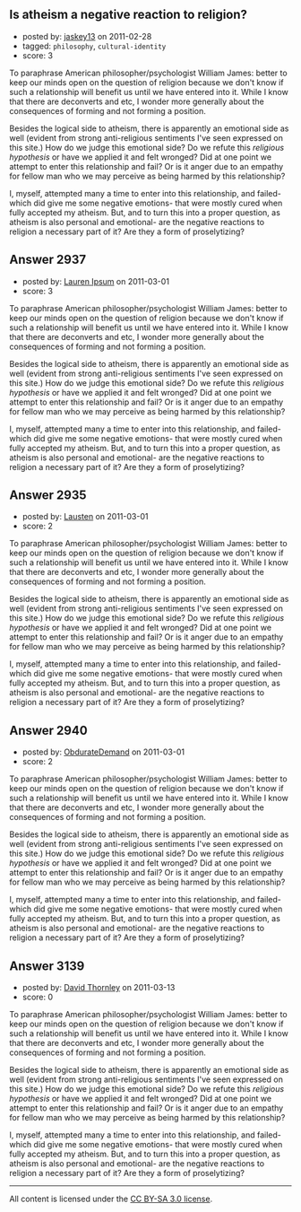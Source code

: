 ## Is atheism a negative reaction to religion?

- posted by: [jaskey13](https://stackexchange.com/users/-1/1107-jaskey13) on 2011-02-28
- tagged: `philosophy`, `cultural-identity`
- score: 3

To paraphrase American philosopher/psychologist William James: better to keep our minds open on the question of religion because we don't know if such a relationship will benefit us until we have entered into it. While I know that there are deconverts and etc, I wonder more generally about the consequences of forming and not forming a position. 

Besides the logical side to atheism, there is apparently an emotional side as well (evident from strong anti-religious sentiments I've seen expressed on this site.) How do we judge this emotional side? Do we refute this *religious hypothesis* or have we applied it and felt wronged? Did at one point we attempt to enter this relationship and fail?  Or is it anger due to an empathy for fellow man who we may perceive as being harmed by this relationship?  

I, myself, attempted many a time to enter into this relationship, and failed- which did give me some negative emotions- that were mostly cured when fully accepted my atheism. But, and to turn this into a proper question, as atheism is also personal and emotional- are the negative reactions to religion a necessary part of it? Are they a form of proselytizing?   


## Answer 2937

- posted by: [Lauren Ipsum](https://stackexchange.com/users/-1/71-lauren-ipsum) on 2011-03-01
- score: 3

To paraphrase American philosopher/psychologist William James: better to keep our minds open on the question of religion because we don't know if such a relationship will benefit us until we have entered into it. While I know that there are deconverts and etc, I wonder more generally about the consequences of forming and not forming a position. 

Besides the logical side to atheism, there is apparently an emotional side as well (evident from strong anti-religious sentiments I've seen expressed on this site.) How do we judge this emotional side? Do we refute this *religious hypothesis* or have we applied it and felt wronged? Did at one point we attempt to enter this relationship and fail?  Or is it anger due to an empathy for fellow man who we may perceive as being harmed by this relationship?  

I, myself, attempted many a time to enter into this relationship, and failed- which did give me some negative emotions- that were mostly cured when fully accepted my atheism. But, and to turn this into a proper question, as atheism is also personal and emotional- are the negative reactions to religion a necessary part of it? Are they a form of proselytizing?   


## Answer 2935

- posted by: [Lausten](https://stackexchange.com/users/-1/584-lausten) on 2011-03-01
- score: 2

To paraphrase American philosopher/psychologist William James: better to keep our minds open on the question of religion because we don't know if such a relationship will benefit us until we have entered into it. While I know that there are deconverts and etc, I wonder more generally about the consequences of forming and not forming a position. 

Besides the logical side to atheism, there is apparently an emotional side as well (evident from strong anti-religious sentiments I've seen expressed on this site.) How do we judge this emotional side? Do we refute this *religious hypothesis* or have we applied it and felt wronged? Did at one point we attempt to enter this relationship and fail?  Or is it anger due to an empathy for fellow man who we may perceive as being harmed by this relationship?  

I, myself, attempted many a time to enter into this relationship, and failed- which did give me some negative emotions- that were mostly cured when fully accepted my atheism. But, and to turn this into a proper question, as atheism is also personal and emotional- are the negative reactions to religion a necessary part of it? Are they a form of proselytizing?   


## Answer 2940

- posted by: [ObdurateDemand](https://stackexchange.com/users/-1/524-obduratedemand) on 2011-03-01
- score: 2

To paraphrase American philosopher/psychologist William James: better to keep our minds open on the question of religion because we don't know if such a relationship will benefit us until we have entered into it. While I know that there are deconverts and etc, I wonder more generally about the consequences of forming and not forming a position. 

Besides the logical side to atheism, there is apparently an emotional side as well (evident from strong anti-religious sentiments I've seen expressed on this site.) How do we judge this emotional side? Do we refute this *religious hypothesis* or have we applied it and felt wronged? Did at one point we attempt to enter this relationship and fail?  Or is it anger due to an empathy for fellow man who we may perceive as being harmed by this relationship?  

I, myself, attempted many a time to enter into this relationship, and failed- which did give me some negative emotions- that were mostly cured when fully accepted my atheism. But, and to turn this into a proper question, as atheism is also personal and emotional- are the negative reactions to religion a necessary part of it? Are they a form of proselytizing?   


## Answer 3139

- posted by: [David Thornley](https://stackexchange.com/users/-1/516-david-thornley) on 2011-03-13
- score: 0

To paraphrase American philosopher/psychologist William James: better to keep our minds open on the question of religion because we don't know if such a relationship will benefit us until we have entered into it. While I know that there are deconverts and etc, I wonder more generally about the consequences of forming and not forming a position. 

Besides the logical side to atheism, there is apparently an emotional side as well (evident from strong anti-religious sentiments I've seen expressed on this site.) How do we judge this emotional side? Do we refute this *religious hypothesis* or have we applied it and felt wronged? Did at one point we attempt to enter this relationship and fail?  Or is it anger due to an empathy for fellow man who we may perceive as being harmed by this relationship?  

I, myself, attempted many a time to enter into this relationship, and failed- which did give me some negative emotions- that were mostly cured when fully accepted my atheism. But, and to turn this into a proper question, as atheism is also personal and emotional- are the negative reactions to religion a necessary part of it? Are they a form of proselytizing?   



---

All content is licensed under the [CC BY-SA 3.0 license](https://creativecommons.org/licenses/by-sa/3.0/).
